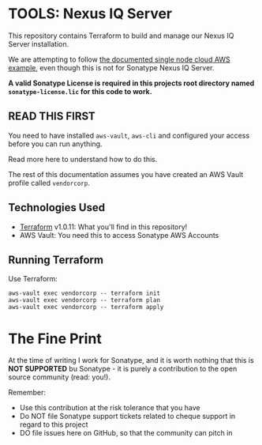 # TOOLS: Nexus IQ Server

This repository contains Terraform to build and manage our Nexus IQ Server installation.

We are attempting to follow [the documented single node cloud AWS example](https://help.sonatype.com/repomanager3/planning-your-implementation/resiliency-and-high-availability/single-node-cloud-resilient-deployment-example-using-aws),
even though this is not for Sonatype Nexus IQ Server.

**A valid Sonatype License is required in this projects root directory named `sonatype-license.lic` for this code to work.**

## READ THIS FIRST

You need to have installed `aws-vault`, `aws-cli` and configured your access before you can run anything.

Read more here to understand how to do this.

The rest of this documentation assumes you have created an AWS Vault profile called `vendorcorp`.

## Technologies Used

- [Terraform](https://www.terraform.io/downloads.html) v1.0.11: What you'll find in this repository!
- AWS Vault: You need this to access Sonatype AWS Accounts

## Running Terraform

Use Terraform:
```
aws-vault exec vendorcorp -- terraform init
aws-vault exec vendorcorp -- terraform plan
aws-vault exec vendorcorp -- terraform apply
```

# The Fine Print

At the time of writing I work for Sonatype, and it is worth nothing that this is **NOT SUPPORTED** bu Sonatype - it is purely a contribution to the open source community (read: you!).

Remember:
- Use this contribution at the risk tolerance that you have
- Do NOT file Sonatype support tickets related to cheque support in regard to this project
- DO file issues here on GitHub, so that the community can pitch in